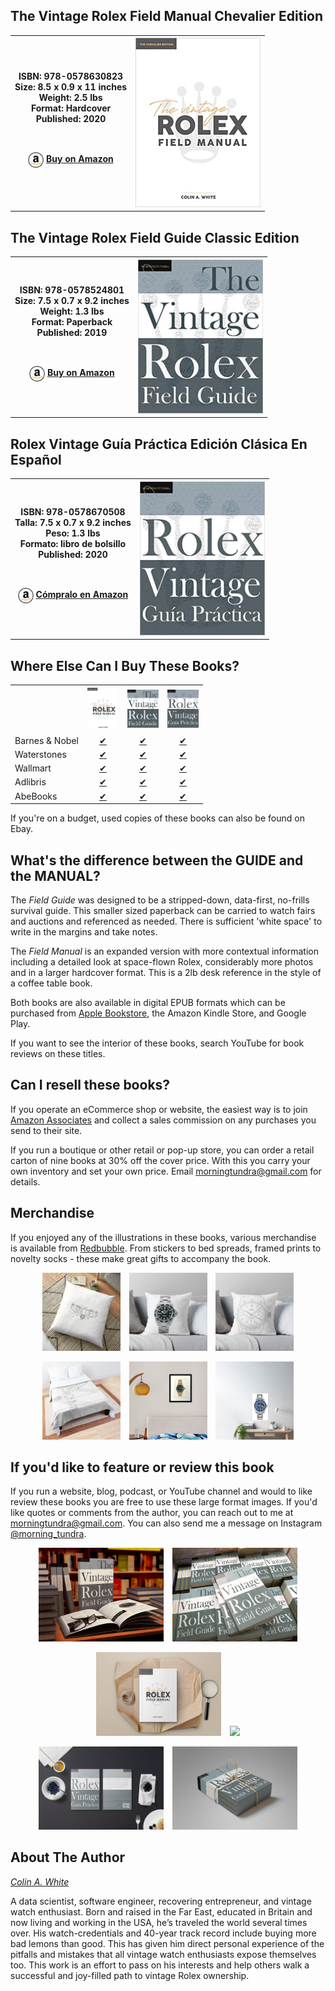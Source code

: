 ## The Vintage Rolex Field Manual Chevalier Edition
<table>
<tr>
    <th>
        ISBN: 978-0578630823<br>
        Size: 8.5 x 0.9 x 11 inches<br>
        Weight: 2.5 lbs<br>
        Format: Hardcover<br>
        Published: 2020<br>
        <p>&nbsp;</p>
        <p>
        <img style="vertical-align:middle" src="images/amz-icon.png" width = "25">
        <A href="https://www.amazon.com/Vintage-Rolex-Field-Manual-Collectors/dp/0578630826/">Buy on Amazon</a>
        </p>
    </th>
    <th>
        <img src="images/vrfm-cover.jpg" width="200"
        onmouseover="this.src='images/vrfm-cover-back.jpg'"
        onmouseout="this.src='images/vrfm-cover.jpg'" />
    </th>
</tr>
</table>

## The Vintage Rolex Field Guide Classic Edition 
<table>
<tr>
    <th>
        ISBN: 978-0578524801<br>
        Size: 7.5 x 0.7 x 9.2 inches<br>
        Weight: 1.3 lbs<br>
        Format: Paperback<br>
        Published: 2019<br>
        <p>&nbsp;</p>
        <p>
        <img style="vertical-align:middle" src="images/amz-icon.png" width = "25">
        <a href="https://www.amazon.com/dp/0578524805/">Buy on Amazon</a>
        </p>
    </th>
    <th>
        <img src="images/vrfg-cover.jpg" width="200"
        onmouseover="this.src='images/vrfg-cover-back.jpg'"
        onmouseout="this.src='images/vrfg-cover.jpg'" />
    </th>
</tr>
</table>

## Rolex Vintage Guía Práctica Edición Clásica En Español
<table>
<tr>
    <th>
        ISBN: 978-0578670508 <br> 
        Talla: 7.5 x 0.7 x 9.2 inches <br> 
        Peso: 1.3 lbs <br> 
        Formato: libro de bolsillo<br>
        Published: 2020<br>
        <p>&nbsp;</p>
        <p>
        <img style="vertical-align:middle" src="images/amz-icon.png" width = "25">
        <a href="https://www.amazon.com/Gu%C3%ADa-Pr%C3%A1ctica-Rolex-Vintage-supervivencia/dp/057867050X/">Cómpralo en Amazon </a>
        </p>
    </th>
    <th>
        <img src="images/vrfg-ES-cover.jpg" width="200"
        onmouseover="this.src='images/vrfg-ES-cover-back.jpg'"
        onmouseout="this.src='images/vrfg-ES-cover.jpg'" />
    </th>
</tr>
</table>

## Where Else Can I Buy These Books?
<table>
<tr>
   <th>&nbsp;</th>
   <th><center><img src="images/vrfm-cover.jpg" width="50"></center></th>
   <th><center><img src="images/vrfg-cover.jpg" width="50"></center></th>
   <th><center><img src="images/vrfg-ES-cover.jpg" width="50"></center></th>
</tr>
<tr>
    <td>Barnes & Nobel</td> 
    <td><center><a href="https://www.barnesandnoble.com/w/the-vintage-rolex-field-manual-colin-a-white/1136954533?ean=9780578630823">✔</a></center></td>
    <td><center><a href="https://www.barnesandnoble.com/w/the-vintage-rolex-field-guide-morningtundra/1132017785?ean=9780578524801">✔</a></center></td>
    <td><center><a href="https://www.barnesandnoble.com/w/gu-a-pr-ctica-del-rolex-vintage-colin-a-white/1136954532?ean=9780578670508">✔</a></center></td>
</tr>
<tr>
    <td>Waterstones</td> 
    <td><center><a href="https://www.waterstones.com/book/the-vintage-rolex-field-manual/colin-a-whte/9780578630823">✔</a></center></td>
    <td><center><a href="https://www.waterstones.com/book/the-vintage-rolex-field-guide/morningtundra/9780578524801">✔</a></center></td>
    <td><center><a href="https://www.waterstones.com/book/guia-practica-del-rolex-vintage/colin-a-whte/9780578670508">✔</a></center></td>
</tr>
<tr>
<td>Wallmart</td>
    <td><center><a href="https://www.walmart.com/ip/Chevalier-The-Vintage-Rolex-Field-Manual-Hardcover-9780578630823/714862291">&#10004;</a></center></td>
    <td><center><a href="https://www.walmart.com/ip/Field-Guides-The-Vintage-Rolex-Field-Guide-Paperback-9780578524801/906349964">&#10004;</a></center></td>
    <td><center><a href="https://www.walmart.com/ip/Classic-Gu-a-Pr-ctica-del-Rolex-Vintage-Un-manual-de-supervivencia-para-la-aventura-del-Rolex-vintage-Paperback-9780578670508/274677974">&#10004;</a></center></td>
</tr>
<tr>
    <td>Adlibris</td>
    <td><center><a href="https://www.adlibris.com/no/bok/the-vintage-rolex-field-manual-9780578630823">✔</a></center></td>
    <td><center><a href="https://www.adlibris.com/no/sok?q=978-0578524801">✔</a></center></td>
    <td><center><a href="https://www.adlibris.com/no/sok?q=978-0578670508">✔</a></center></td> 
</tr>
<tr>
<td>AbeBooks</td>
    <td><center><a href="https://www.abebooks.com/servlet/SearchResults?cm_sp=SearchF-_-topnav-_-Results&ds=20&kn=978-0578630823&sts=t">✔</a></center></td>
    <td><center><a href="https://www.abebooks.com/servlet/SearchResults?cm_sp=SearchF-_-topnav-_-Results&ds=20&kn=978-0578524801&sts=t">✔</a></center></td>
    <td><center><a href="https://www.abebooks.com/servlet/SearchResults?cm_sp=SearchF-_-topnav-_-Results&ds=20&kn=978-0578670508&sts=t">✔</a></center></td> 
</tr>
</table>
<p>
If you're on a budget, used copies of these books can also be found on Ebay.
</p>

## What's the difference between the GUIDE and the MANUAL?
The *Field Guide* was designed to be a stripped-down, data-first, no-frills survival guide. This smaller sized paperback can be carried to watch fairs and auctions and referenced as needed. There is sufficient 'white space' to write in the margins and take notes.

The *Field Manual* is an expanded version with more contextual information including a detailed look at space-flown Rolex, considerably more photos and in a larger hardcover format. This is a 2lb desk reference in the style of a coffee table book.

Both books are also available in digital EPUB formats which can be purchased from [Apple Bookstore](https://books.apple.com/us/book/the-vintage-rolex-field-guide/id1469475756), the Amazon Kindle Store, and Google Play.

If you want to see the interior of these books, search YouTube for book reviews on these titles.

## Can I resell these books?
If you operate an eCommerce shop or website, the easiest way is to join [Amazon Associates](https://affiliate-program.amazon.com/) and collect a sales commission on any purchases you send to their site. 

If you run a boutique or other retail or pop-up store, you can order a retail carton of nine books at 30% off the cover price. With this you carry your own inventory and set your own price. Email morningtundra@gmail.com for details.

## Merchandise
If you enjoyed any of the illustrations in these books, various merchandise is available from [Redbubble](https://www.redbubble.com/people/nyquist212/explore?asc=u&page=1&sortOrder=recent). From stickers to bed spreads, framed prints to novelty socks -  these make great gifts to accompany the book.
<center>
    <p>
        <img src="images/cushion1.jpg" width="125" hspace="5">
        <img src="images/cushion2.jpg" width="125" hspace="5">
        <img src="images/cushion3.jpg" width="125" hspace="5">
    </p>
    <p>
        <img src="images/bedspread.jpg" width="125" hspace="5">
        <img src="images/wallprint.jpg" width="125" hspace="5">
        <img src="images/posters.jpg" width="125" hspace="5">
    </p>
</center>

## If you'd like to feature or review this book
If you run a website, blog, podcast, or YouTube channel and would to like review these books you are free to use these large format images. If you'd like quotes or comments from the author, you can reach out to me at morningtundra@gmail.com. You can also send me a message on Instagram [@morning_tundra](https://www.instagram.com/morning_tundra/).
<center>
    <p>
        <img src="images/vrfg-1.jpg" width="200" hspace="5">
        <img src="images/vrfg-2.jpg" width="200" hspace="5">
    </p>
    <p>
        <img src="images/vrfm-1.jpg" width="200" hspace="5">
        <img src="images/vrfm-2.jpg" width="200" hspace="5">
    </p>
    <p>
        <img src="images/vrfg-es-1.jpg" width="200" hspace="5">
        <img src="images/vrfg-es-2.jpg" width="200" hspace="5">
    </p>
</center>

## About The Author

[*Colin A. White*](https://www.amazon.com/-/e/B087Y5X2ND)

A data scientist, software engineer, recovering entrepreneur, and vintage watch enthusiast. Born and raised in the Far East, educated in Britain and now living and working in the USA, he’s traveled the world several times over. His watch-credentials and 40-year track record include buying more bad lemons than good. This has given him direct personal experience of the pitfalls and mistakes that all vintage watch enthusiasts expose themselves too. This work is an effort to pass on his interests and help others walk a successful and joy-filled path to vintage Rolex ownership.
